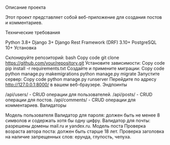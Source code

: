 Описание проекта

Этот проект представляет собой веб-приложение для создания постов и комментариев.

Технические требования

Python 3.8+
Django 3+
Django Rest Framework (DRF) 3.10+
PostgreSQL 10+
Установка

Склонируйте репозиторий:
bash
Copy code
git clone https://github.com/your/repository.git
Установите зависимости:
Copy code
pip install -r requirements.txt
Создайте и примените миграции:
Copy code
python manage.py makemigrations
python manage.py migrate
Запустите сервер:
Copy code
python manage.py runserver
Перейдите по адресу http://127.0.0.1:8000/ в вашем веб-браузере.
Эндпоинты

/api/users/ - CRUD операции для пользователей.
/api/posts/ - CRUD операции для постов.
/api/comments/ - CRUD операции для комментариев.
Валидаторы

Модель пользователя
Валидатор для пароля: должен быть не менее 8 символов и содержать хотя бы одну цифру.
Валидатор для почты: разрешены домены mail.ru и yandex.ru.
Модель поста
Проверка возраста автора поста: должен быть старше 18 лет.
Проверка заголовка на наличие запрещенных слов: ерунда, глупость, чепуха.

